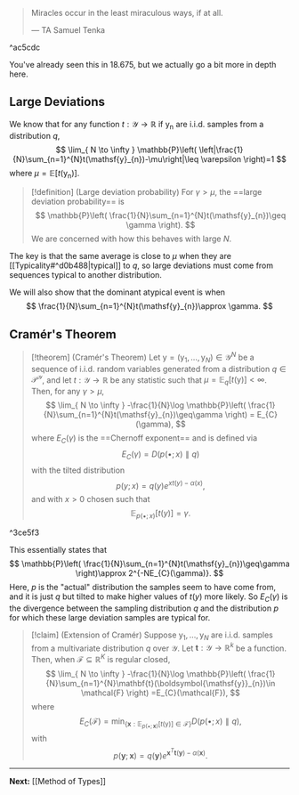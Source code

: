 > Miracles occur in the least miraculous ways, if at all.
>
> — TA Samuel Tenka

^ac5cdc

You've already seen this in 18.675, but we actually go a bit more in depth here.

## Large Deviations

We know that for any function $t:\mathcal{Y}\to \mathbb{R}$ if $\mathsf{y_{n}}$ are i.i.d. samples from a distribution $q$,
$$
\lim_{ N \to \infty } \mathbb{P}\left( \left|\frac{1}{N}\sum_{n=1}^{N}t(\mathsf{y}_{n})-\mu\right|\leq \varepsilon \right)=1
$$
where $\mu=\mathbb{E}[t(\mathsf{y_{n}})]$.

> [!definition] (Large deviation probability)
> For $\gamma>\mu$, the ==large deviation probability== is
> $$
> \mathbb{P}\left( \frac{1}{N}\sum_{n=1}^{N}t(\mathsf{y}_{n})\geq \gamma \right).
> $$
> We are concerned with how this behaves with large $N$.

The key is that the same average is close to $\mu$ when they are [[Typicality#^d0b488|typical]] to $q$, so large deviations must come from sequences typical to another distribution.

We will also show that the dominant atypical event is when
$$
\frac{1}{N}\sum_{n=1}^{N}t(\mathsf{y}_{n})\approx \gamma.
$$
## Cramér's Theorem

> [!theorem] (Cramér's Theorem)
> Let $\boldsymbol{\mathsf{y}}=(\mathsf{y}_{1},\dots,\mathsf{y}_{N})\in \mathcal{Y}^{N}$ be a sequence of i.i.d. random variables generated from a distribution $q\in \mathcal{P}^{\mathcal{Y}}$, and let $t:\mathcal{Y}\to \mathbb{R}$ be any statistic such that $\mu=\mathbb{E}_{q}\left[ t(\mathsf{y}) \right]<\infty$. Then, for any $\gamma>\mu$,
> $$
> \lim_{ N \to \infty } -\frac{1}{N}\log \mathbb{P}\left( \frac{1}{N}\sum_{n=1}^{N}t(\mathsf{y}_{n})\geq\gamma \right) = E_{C}(\gamma),
> $$
> where $E_{C}(\gamma)$ is the ==Chernoff exponent== and is defined via
> $$
> E_{C}(\gamma)=D(p(\bullet;x)\parallel q)
> $$
> with the tilted distribution
> $$
> p(y;x)=q(y)e^{xt(y)-\alpha(x)},
> $$
> and with $x>0$ chosen such that
> $$
> \mathbb{E}_{p(\bullet;x)}\left[ t(y) \right] = \gamma.
> $$

^3ce5f3

This essentially states that
$$
\mathbb{P}\left( \frac{1}{N}\sum_{n=1}^{N}t(\mathsf{y}_{n})\geq\gamma \right)\approx 2^{-NE_{C}(\gamma)}. 
$$
Here, $p$ is the "actual" distribution the samples seem to have come from, and it is just $q$ but tilted to make higher values of $t(y)$ more likely. So $E_{C}(\gamma)$ is the divergence between the sampling distribution $q$ and the distribution $p$ for which these large deviation samples are typical for.

> [!claim] (Extension of Cramér)
> Suppose $\boldsymbol{\mathsf{y}}_{1},\dots,\boldsymbol{\mathsf{y}}_{N}$ are i.i.d. samples from a multivariate distribution $q$ over $\mathcal{Y}$. Let $\mathbf{t}:\mathcal{Y}\to \mathbb{R}^{k}$ be a function. Then, when $\mathcal{F}\subseteq \mathbb{R}^{K}$ is regular closed,
> $$
> \lim_{ N \to \infty } -\frac{1}{N}\log \mathbb{P}\left( \frac{1}{N}\sum_{n=1}^{N}\mathbf{t}(\boldsymbol{\mathsf{y}}_{n})\in \mathcal{F} \right) =E_{C}(\mathcal{F}),
> $$
> where
> $$
> E_{C}(\mathcal{F})=\min_{\{ \mathbf{x} : \mathbb{E}_{p(\bullet;\mathbf{x})}[t(\boldsymbol{\mathsf{y}})]\in \mathcal{F} \}}D(p(\bullet;x)\parallel q),
> $$
> with
> $$
> p(\mathbf{y};\mathbf{x})=q(\mathbf{y})e^{\mathbf{x}^{T}\mathbf{t}(\mathbf{y})-\alpha(\mathbf{x})}.
> $$

---

**Next:** [[Method of Types]]

